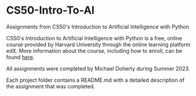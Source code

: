 # CS50-Intro-To-AI
Assignments from CS50's Introduction to Artificial Intelligence with Python

CS50's Introduction to Artificial Intelligence with Python is a free, online course provided by Harvard University through the online learning platform edX. More information about the course, including how to enroll, can be found [here](https://pll.harvard.edu/course/cs50s-introduction-artificial-intelligence-python).

All assignments were completed by Michael Doherty during Summer 2023.

Each project folder contains a README.md with a detailed description of the assignment that was completed.
